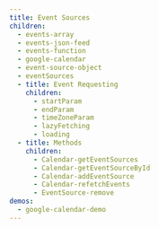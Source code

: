 ```yaml
---
title: Event Sources
children:
  - events-array
  - events-json-feed
  - events-function
  - google-calendar
  - event-source-object
  - eventSources
  - title: Event Requesting
    children:
      - startParam
      - endParam
      - timeZoneParam
      - lazyFetching
      - loading
  - title: Methods
    children:
      - Calendar-getEventSources
      - Calendar-getEventSourceById
      - Calendar-addEventSource
      - Calendar-refetchEvents
      - EventSource-remove
demos:
  - google-calendar-demo
---
```

